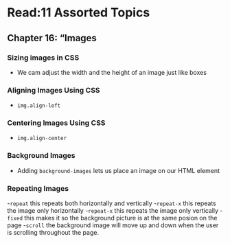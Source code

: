 # Read:11 Assorted Topics

## Chapter 16: “Images

### Sizing images in CSS

- We cam adjust the width and the height of an image just like boxes

### Aligning Images Using CSS

- `img.align-left`

### Centering Images Using CSS

- `img.align-center`

### Background Images

- Adding `background-images` lets us place an image on our HTML element

### Repeating Images

-`repeat` this repeats both horizontally and vertically
-`repeat-x` this repeats the image only horizontally
-`repeat-x` this repeats the image only vertically
-`fixed` this makes it so the background picture is at the same posion on the page
-`scroll` the background image will move up and down when the user is scrolling throughout the page.
